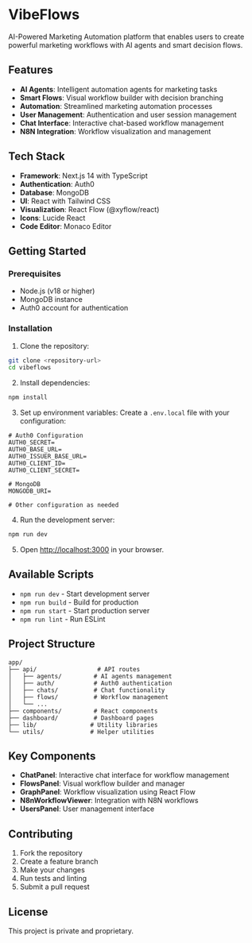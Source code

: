 # VibeFlows

AI-Powered Marketing Automation platform that enables users to create powerful marketing workflows with AI agents and smart decision flows.

## Features

- **AI Agents**: Intelligent automation agents for marketing tasks
- **Smart Flows**: Visual workflow builder with decision branching
- **Automation**: Streamlined marketing automation processes
- **User Management**: Authentication and user session management
- **Chat Interface**: Interactive chat-based workflow management
- **N8N Integration**: Workflow visualization and management

## Tech Stack

- **Framework**: Next.js 14 with TypeScript
- **Authentication**: Auth0
- **Database**: MongoDB
- **UI**: React with Tailwind CSS
- **Visualization**: React Flow (@xyflow/react)
- **Icons**: Lucide React
- **Code Editor**: Monaco Editor

## Getting Started

### Prerequisites

- Node.js (v18 or higher)
- MongoDB instance
- Auth0 account for authentication

### Installation

1. Clone the repository:
```bash
git clone <repository-url>
cd vibeflows
```

2. Install dependencies:
```bash
npm install
```

3. Set up environment variables:
Create a `.env.local` file with your configuration:
```env
# Auth0 Configuration
AUTH0_SECRET=
AUTH0_BASE_URL=
AUTH0_ISSUER_BASE_URL=
AUTH0_CLIENT_ID=
AUTH0_CLIENT_SECRET=

# MongoDB
MONGODB_URI=

# Other configuration as needed
```

4. Run the development server:
```bash
npm run dev
```

5. Open [http://localhost:3000](http://localhost:3000) in your browser.

## Available Scripts

- `npm run dev` - Start development server
- `npm run build` - Build for production
- `npm run start` - Start production server
- `npm run lint` - Run ESLint

## Project Structure

```
app/
├── api/                 # API routes
│   ├── agents/         # AI agents management
│   ├── auth/           # Auth0 authentication
│   ├── chats/          # Chat functionality
│   ├── flows/          # Workflow management
│   └── ...
├── components/         # React components
├── dashboard/          # Dashboard pages
├── lib/               # Utility libraries
└── utils/             # Helper utilities
```

## Key Components

- **ChatPanel**: Interactive chat interface for workflow management
- **FlowsPanel**: Visual workflow builder and manager
- **GraphPanel**: Workflow visualization using React Flow
- **N8nWorkflowViewer**: Integration with N8N workflows
- **UsersPanel**: User management interface

## Contributing

1. Fork the repository
2. Create a feature branch
3. Make your changes
4. Run tests and linting
5. Submit a pull request

## License

This project is private and proprietary.